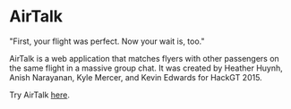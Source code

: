 # AirTalk
"First, your flight was perfect. Now your wait is, too."

AirTalk is a web application that matches flyers with other passengers on the same flight in a massive group chat. It was created by Heather Huynh, Anish Narayanan, Kyle Mercer, and Kevin Edwards for HackGT 2015.

Try AirTalk [here](http://heabuh.com/airtalk).
